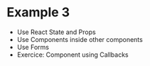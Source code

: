 # Example 3

* Use React State and Props
* Use Components inside other components
* Use Forms
* Exercice: Component using Callbacks
